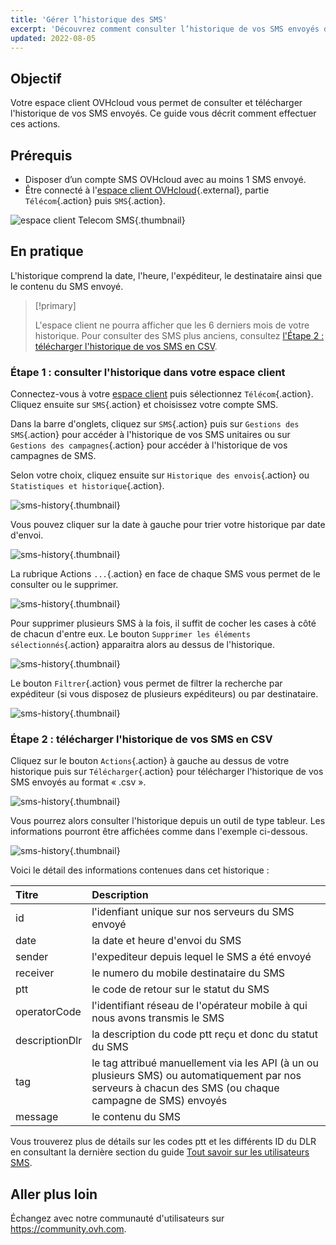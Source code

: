 ```yaml
---
title: 'Gérer l’historique des SMS'
excerpt: 'Découvrez comment consulter l’historique de vos SMS envoyés depuis votre compte OVHcloud'
updated: 2022-08-05
---
```


## Objectif

Votre espace client OVHcloud vous permet de consulter et télécharger l'historique de vos SMS envoyés. Ce guide vous décrit comment effectuer ces actions.

## Prérequis

- Disposer d’un compte SMS OVHcloud avec au moins 1 SMS envoyé.
- Être connecté à l'[espace client OVHcloud](https://www.ovh.com/auth?onsuccess=https%3A%2F%2Fwww.ovhtelecom.fr%2Fmanager&ovhSubsidiary=fr){.external}, partie `Télécom`{.action} puis `SMS`{.action}.

![espace client Telecom SMS](https://raw.githubusercontent.com/ovh/docs/master/templates/control-panel/product-selection/telecom/tpl-telecom-03-fr-sms.png){.thumbnail}

## En pratique

L'historique comprend la date, l'heure, l'expéditeur, le destinataire ainsi que le contenu du SMS envoyé.

> [!primary]
>
> L'espace client ne pourra afficher que les 6 derniers mois de votre historique. Pour consulter des SMS plus anciens, consultez [l'Étape 2 : télécharger l'historique de vos SMS en CSV](#csv).
>

### Étape 1 : consulter l'historique dans votre espace client

Connectez-vous à votre [espace client](https://www.ovh.com/auth/?action=gotomanager&from=https://www.ovh.com/fr/&ovhSubsidiary=fr) puis sélectionnez `Télécom`{.action}. Cliquez ensuite sur `SMS`{.action} et choisissez votre compte SMS.

Dans la barre d'onglets, cliquez sur `SMS`{.action} puis sur `Gestions des SMS`{.action} pour accéder à l'historique de vos SMS unitaires ou sur `Gestions des campagnes`{.action} pour accéder à l'historique de vos campagnes de SMS.

Selon votre choix, cliquez ensuite sur `Historique des envois`{.action} ou `Statistiques et historique`{.action}.

![sms-history](images/smshistory1.png){.thumbnail}

Vous pouvez cliquer sur la date à gauche pour trier votre historique par date d'envoi.

![sms-history](images/smshistory2.png){.thumbnail}

La rubrique Actions `...`{.action} en face de chaque SMS vous permet de le consulter ou le supprimer.

![sms-history](images/smshistory3.png){.thumbnail}

Pour supprimer plusieurs SMS à la fois, il suffit de cocher les cases à côté de chacun d'entre eux. Le bouton `Supprimer les éléments sélectionnés`{.action} apparaitra alors au dessus de l'historique.

![sms-history](images/smshistory4.png){.thumbnail}
 
Le bouton `Filtrer`{.action} vous permet de filtrer la recherche par expéditeur (si vous disposez de plusieurs expéditeurs) ou par destinataire.

![sms-history](images/smshistory5.png){.thumbnail}
 
### Étape 2 : télécharger l'historique de vos SMS en CSV <a name="csv"></a>
 
Cliquez sur le bouton `Actions`{.action} à gauche au dessus de votre historique puis sur `Télécharger`{.action} pour télécharger l'historique de vos SMS envoyés au format « .csv ». 
 
![sms-history](images/smshistory6.png){.thumbnail}
 
Vous pourrez alors consulter l'historique depuis un outil de type tableur. Les informations pourront être affichées comme dans l'exemple ci-dessous.

![sms-history](images/smshistory7.png){.thumbnail}

Voici le détail des informations contenues dans cet historique :

|  Titre  |  Description  |
|  :-----          |  :-----          |
|  id |  l'idenfiant unique sur nos serveurs du SMS envoyé |
|  date | la date et heure d'envoi du SMS  |
|  sender |  l'expediteur depuis lequel le SMS a été envoyé |
|  receiver |  le numero du mobile destinataire du SMS |
|  ptt |  le code de retour sur le statut du SMS |
|  operatorCode |  l'identifiant réseau de l'opérateur mobile à qui nous avons transmis le SMS |
|  descriptionDlr |  la description du code ptt reçu et donc du statut du SMS |
|  tag |  le tag attribué manuellement via les API (à un ou plusieurs SMS) ou automatiquement par nos serveurs à chacun des SMS (ou chaque campagne de SMS) envoyés |
|  message |  le contenu du SMS |

Vous trouverez plus de détails sur les codes ptt et les différents ID du DLR en consultant la dernière section du guide [Tout savoir sur les utilisateurs SMS](/pages/web_cloud/messaging/sms/tout_savoir_sur_les_utilisateurs_sms#etape-5-specifier-une-url-de-callback).
 
## Aller plus loin

Échangez avec notre communauté d'utilisateurs sur <https://community.ovh.com>.
